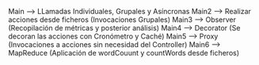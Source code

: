 Main --> LLamadas Individuales, Grupales y Asíncronas 
Main2 --> Realizar acciones desde ficheros (Invocaciones Grupales) 
Main3 --> Observer (Recopilación de métricas y posterior análisis) 
Main4 --> Decorator (Se decoran las acciones con Cronómetro y Caché) 
Main5 --> Proxy (Invocaciones a acciones sin necesidad del Controller) 
Main6 --> MapReduce (Aplicación de wordCouunt y countWords desde ficheros) 
